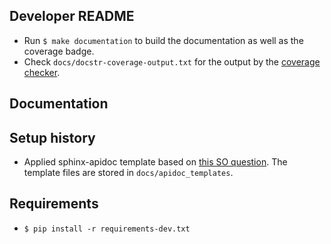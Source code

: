 ## Developer README
* Run `$ make documentation` to build the documentation as well as the coverage badge.
* Check `docs/docstr-coverage-output.txt` for the output by the [coverage checker](https://github.com/HunterMcGushion/docstr_coverage).

## Documentation

## Setup history
* Applied sphinx-apidoc template based on [this SO question](https://stackoverflow.com/questions/50361218/remove-the-word-module-from-sphinx-documentation).
  The template files are stored in `docs/apidoc_templates`.

## Requirements
* `$ pip install -r requirements-dev.txt`
